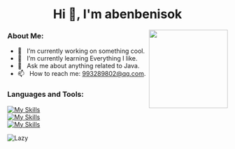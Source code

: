 <h1 align="center">Hi 👋, I'm abenbenisok</h1>

<img align="right" width="180" src="https://camo.githubusercontent.com/5124bc64baa72108c343f25e8d9dd1680c99d2b9559b5b313c43761dd48ca743/68747470733a2f2f63646e2e6a7364656c6976722e6e65742f67682f73756e3032323553554e2f73756e3032323553554e2f6173736574732f696d616765732f617374726f6e6175742e706e67">

<h3> About Me: </h3>

  - 🔭 &nbsp; I’m currently working on something cool.
  - 🌱 &nbsp; I’m currently learning Everything I like.
  - 💬 &nbsp; Ask me about anything related to Java.
  - 📫 &nbsp; How to reach me: 993289802@qq.com.
    
<h3> Languages and Tools: </h3>

[![My Skills](https://skillicons.dev/icons?i=bash,git,github,gitlab,linux,maven,mysql,nginx,postman,redis,vim)](https://skillicons.dev)<br/>
[![My Skills](https://skillicons.dev/icons?i=java,elasticsearch,kafka,spring)](https://skillicons.dev)<br/>
[![My Skills](https://skillicons.dev/icons?i=js,html,css,jquery,npm,pinia,vite,vscode,vue)](https://skillicons.dev)

<img src="https://github-readme-activity-graph.vercel.app/graph?username=abenbenisok&theme=github-compact&custom_title=Activity&radius=30&height=250" alt="Lazy">

<!--
**abenbenisok/abenbenisok** is a ✨ _special_ ✨ repository because its `README.md` (this file) appears on your GitHub profile.

Here are some ideas to get you started:

- 🔭 I’m currently working on ...
- 🌱 I’m currently learning ...
- 👯 I’m looking to collaborate on ...
- 🤔 I’m looking for help with ...
- 💬 Ask me about ...
- 📫 How to reach me: ...
- 😄 Pronouns: ...
- ⚡ Fun fact: ...
-->

